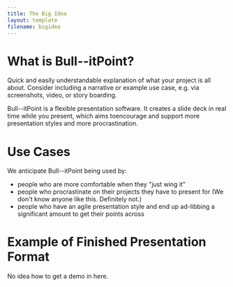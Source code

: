 ```yaml
---
title: The Big Idea
layout: template
filename: bigidea
---
```


# What is Bull--itPoint?

Quick and easily understandable explanation of what your project is all about. Consider including a narrative or example use case, e.g. via screenshots, video, or story boarding.

Bull--itPoint is a flexible presentation software. It creates a slide deck in real time while you present, which aims toencourage and support more presentation styles and more procrastination. 

# Use Cases

We anticipate Bull--itPoint being used by:
* people who are more comfortable when they "just wing it"
* people who procrastinate on their projects they have to present for (We don't know anyone like this. Definitely not.)
* people who have an agile presentation style and end up ad-libbing a significant amount to get their points across 

# Example of Finished Presentation Format

No idea how to get a demo in here.


